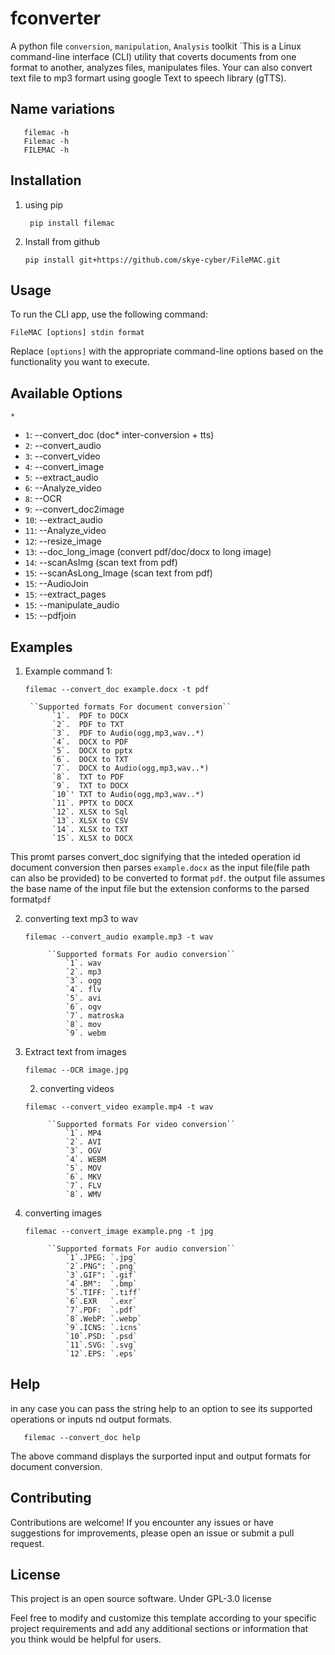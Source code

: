# fconverter
A python file `conversion`, `manipulation`, `Analysis` toolkit
`This is a Linux command-line interface (CLI) utility that coverts documents from one format to another,
analyzes files, manipulates files.
Your can also convert text file to mp3 formart using google Text to speech library (gTTS).
## Name variations
```shell
   filemac -h
   Filemac -h
   FILEMAC -h
   ```

## Installation
1. using pip

   ```shell
	pip install filemac
   ```
2. Install from github

    ```shell
    pip install git+https://github.com/skye-cyber/FileMAC.git
    ```
## Usage

To run the CLI app, use the following command:

```shell
FileMAC [options] stdin format
```

Replace `[options]` with the appropriate command-line options based on the functionality you want to execute.

## Available Options
``*``
- `1`:  --convert_doc         (doc* inter-conversion + tts)
- `2`:  --convert_audio
- `3`:  --convert_video
- `4`:  --convert_image
- `5`:  --extract_audio
- `6`:  --Analyze_video
- `8`:  --OCR
- `9`:  --convert_doc2image
- `10`: --extract_audio
- `11`: --Analyze_video
- `12`: --resize_image
- `13`: --doc_long_image      (convert pdf/doc/docx to long image)
- `14`: --scanAsImg           (scan text from pdf)
- `15`: --scanAsLong_Image    (scan text from pdf)
- `15`: --AudioJoin
- `15`: --extract_pages
- `15`: --manipulate_audio
- `15`: --pdfjoin
## Examples

1. Example command 1:

   ```shell
   filemac --convert_doc example.docx -t pdf
   ```
        ``Supported formats For document conversion``
             `1`.  PDF to DOCX
             `2`.  PDF to TXT
             `3`.  PDF to Audio(ogg,mp3,wav..*)
             `4`.  DOCX to PDF
             `5`.  DOCX to pptx
             `6`.  DOCX to TXT
             `7`.  DOCX to Audio(ogg,mp3,wav..*)
             `8`.  TXT to PDF
             `9`.  TXT to DOCX
             `10`' TXT to Audio(ogg,mp3,wav..*)
             `11`. PPTX to DOCX
             `12`. XLSX to Sql
             `13`. XLSX to CSV
             `14`. XLSX to TXT
             `15`. XLSX to DOCX

  This promt parses convert_doc signifying that the inteded operation id document conversion then parses ```example.docx``` as the input file(file path can also be provided) to be converted to format ```pdf```.
the output file assumes the base name of the input file but the extension conforms to the parsed format```pdf```

2. converting text mp3 to wav
   ```shell
   filemac --convert_audio example.mp3 -t wav
    ```
            ``Supported formats For audio conversion``
                `1`. wav
                `2`. mp3
                `3`. ogg
                `4`. flv
                `5`. avi
                `6`. ogv
                `7`. matroska
                `8`. mov
                `9`. webm

3. Extract text from images
    ```shell
    filemac --OCR image.jpg
    ```

    2. converting videos
   ```shell
   filemac --convert_video example.mp4 -t wav
    ```
            ``Supported formats For video conversion``
                `1`. MP4
                `2`. AVI
                `3`. OGV
                `4`. WEBM
                `5`. MOV
                `6`. MKV
                `7`. FLV
                `8`. WMV

2. converting images
   ```shell
   filemac --convert_image example.png -t jpg
    ```
            ``Supported formats For audio conversion``
                `1`.JPEG: `.jpg`
                `2`.PNG": `.png`
                `3`.GIF": `.gif`
                `4`.BM":  `.bmp`
                `5`.TIFF: `.tiff`
                `6`.EXR   `.exr`
                `7`.PDF:  `.pdf`
                `8`.WebP: `.webp`
                `9`.ICNS: `.icns`
                `10`.PSD: `.psd`
                `11`.SVG: `.svg`
                `12`.EPS: `.eps`

## Help
in any case you can pass the string help to an option to see its supported operations or inputs nd output formats.
```shell
   filemac --convert_doc help
```
The above command displays the surported input and output formats for document conversion.
## Contributing

Contributions are welcome! If you encounter any issues or have suggestions for improvements, please open an issue or submit a pull request.

## License

This project is an open source software. Under GPL-3.0 license


Feel free to modify and customize this template according to your specific project requirements and add any additional sections or information that you think would be helpful for users.

